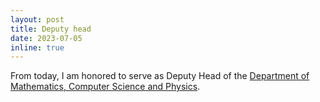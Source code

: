 ```yaml
---
layout: post
title: Deputy head
date: 2023-07-05
inline: true
---
```

From today, I am honored to serve as Deputy Head of the [Department of Mathematics, Computer Science and Physics](https://www.dmif.uniud.it).